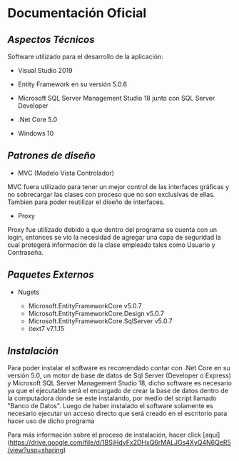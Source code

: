 # **Documentación Oficial**

## *Aspectos Técnicos*

Software utilizado para el desarrollo de la aplicación:
- Visual Studio 2019

- Entity Framework en su versión 5.0.6

- Microsoft SQL Server Management Studio 18 junto con SQL Server Developer

- .Net Core 5.0

- Windows 10

## *Patrones de diseño*

- MVC (Modelo Vista Controlador)

MVC fuera utilizado para tener un mejor control de las interfaces gráficas y no sobrecargar las clases con proceso que no son exclusivas de ellas. Tambien para poder reutilizar el diseño de interfaces.

- Proxy

Proxy fue utilizado debido a que dentro del programa se cuenta con un login, entonces se vio la necesidad de agregar una capa de seguridad la cual protegerá información de la clase empleado tales como Usuario y Contraseña.  

## *Paquetes Externos*

- Nugets

    - Microsoft.EntityFrameworkCore v5.0.7
    - Microsoft.EntityFrameworkCore.Design v5.0.7
    - Microsoft.EntityFrameworkCore.SqlServer v5.0.7
    - itext7 v7.1.15

## *Instalación*

Para poder instalar el software es recomendado contar con .Net Core en su versión 5.0, un motor de base de datos de Sql Server (Developer o Express) y Microsoft SQL Server Management Studio 18, dicho software es necesario ya que el ejecutable será el encargado de crear la base de datos dentro de la computadora donde se este instalando, por medio del script llamado "Banco de Datos". Luego de haber instalado el software solamente es necesario ejecutar un acceso directo que será creado en el escritorio para hacer uso de dicho programa

Para más información sobre el proceso de instalación, hacer click [aquí] (https://drive.google.com/file/d/1BSjHdyFx2DHxQ6rMALJGs4XyQ4N6QeR5/view?usp=sharing)